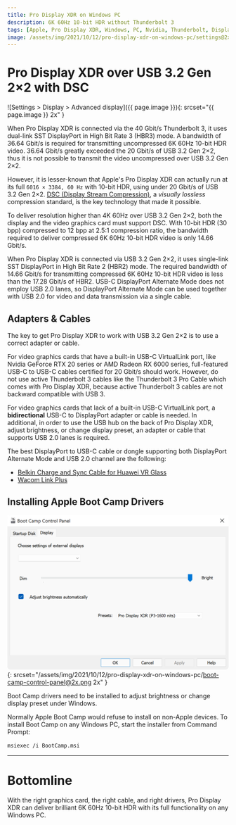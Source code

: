 ```yaml
---
title: Pro Display XDR on Windows PC
description: 6K 60Hz 10-bit HDR without Thunderbolt 3
tags: [Apple, Pro Display XDR, Windows, PC, Nvidia, Thunderbolt, DisplayPort, USB, DSC, HDR]
image: /assets/img/2021/10/12/pro-display-xdr-on-windows-pc/settings@2x.png
---
```


# Pro Display XDR over USB 3.2 Gen 2×2 with DSC

![Settings > Display > Advanced display]({{ page.image }}){: srcset="{{ page.image }} 2x" }

When Pro Display XDR is connected via the 40 Gbit/s Thunderbolt 3, it uses dual-link SST DisplayPort in High Bit Rate 3 (HBR3) mode.  A bandwidth of 36.64 Gbit/s is required for transmitting uncompressed 6K 60Hz 10-bit HDR video.  36.64 Gbit/s greatly exceeded the 20 Gbit/s of USB 3.2 Gen 2×2, thus it is not possible to transmit the video uncompressed over USB 3.2 Gen 2×2.

However, it is lesser-known that Apple's Pro Display XDR can actually run at its full `6016 × 3384, 60 Hz` with 10-bit HDR, using under 20 Gbit/s of USB 3.2 Gen 2×2.  [DSC (Display Stream Compression)](https://vesa.org/vesa-display-compression-codecs/dsc/), a _visually lossless_ compression standard, is the key technology that made it possible. 

To deliver resolution higher than 4K 60Hz over USB 3.2 Gen 2×2, both the display and the video graphics card must support DSC. With 10-bit HDR (30 bpp) compressed to 12 bpp at 2.5:1 compression ratio, the bandwidth required to deliver compressed 6K 60Hz 10-bit HDR video is only 14.66 Gbit/s.

When Pro Display XDR is connected via USB 3.2 Gen 2×2, it uses single-link SST DisplayPort in High Bit Rate 2 (HBR2) mode.  The required bandwidth of 14.66 Gbit/s for transmitting compressed 6K 60Hz 10-bit HDR video is less than the 17.28 Gbit/s of HBR2.  USB-C DisplayPort Alternate Mode does not employ USB 2.0 lanes, so DisplayPort Alternate Mode can be used together with USB 2.0 for video and data transmission via a single cable.

## Adapters & Cables

The key to get Pro Display XDR to work with USB 3.2 Gen 2×2 is to use a correct adapter or cable.

For video graphics cards that have a built-in USB-C VirtualLink port, like Nvidia GeForce RTX 20 series or AMD Radeon RX 6000 series, full-featured USB-C to USB-C cables certified for 20 Gbit/s should work.  However, do not use active Thunderbolt 3 cables like the Thunderbolt 3 Pro Cable which comes with Pro Display XDR, because active Thunderbolt 3 cables are not backward compatible with USB 3.

For video graphics cards that lack of a built-in USB-C VirtualLink port, a **bidirectional** USB-C to DisplayPort adapter or cable is needed.  In additional, in order to use the USB hub on the back of Pro Display XDR, adjust brightness, or change display preset, an adapter or cable that supports USB 2.0 lanes is required.

The best DisplayPort to USB-C cable or dongle supporting both DisplayPort Alternate Mode and USB 2.0 channel are the following:
- [Belkin Charge and Sync Cable for Huawei VR Glass](https://www.belkin.com/us/support-article?articleNum=316883)
- [Wacom Link Plus](https://estore.wacom.com/wacom-link-plus-dongle-ack42819.html)

## Installing Apple Boot Camp Drivers

![Boot Camp Control Panel](/assets/img/2021/10/12/pro-display-xdr-on-windows-pc/boot-camp-control-panel@2x.png){: srcset="/assets/img/2021/10/12/pro-display-xdr-on-windows-pc/boot-camp-control-panel@2x.png 2x" }

Boot Camp drivers need to be installed to adjust brightness or change display preset under Windows.

Normally Apple Boot Camp would refuse to install on non-Apple devices. To install Boot Camp on any Windows PC, start the installer from Command Prompt:

``` sh
msiexec /i BootCamp.msi
```

---

# Bottomline

With the right graphics card, the right cable, and right drivers, Pro Display XDR can deliver brilliant 6K 60Hz 10-bit HDR with its full functionality on any Windows PC.
